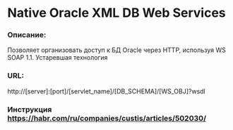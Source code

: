 # Native Oracle XML DB Web Services


### Описание:
Позволяет организовать доступ к БД Oracle через HTTP, используя WS SOAP 1.1. Устаревшая технология

### URL:
http://[server]:[port]/[servlet_name]/[DB_SCHEMA]/[WS_OBJ]?wsdl
  


### Инструкция https://habr.com/ru/companies/custis/articles/502030/